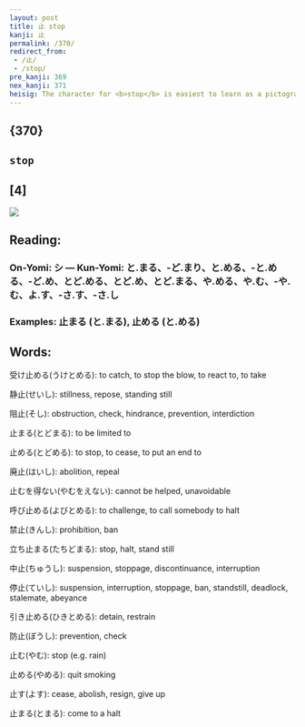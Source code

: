 ```yaml
---
layout: post
title: 止 stop
kanji: 止
permalink: /370/
redirect_from:
 - /止/
 - /stop/
pre_kanji: 369
nex_kanji: 371
heisig: The character for <b>stop</b> is easiest to learn as a pictograph, though you have to take a moment to see it. Take it as a rather crude drawing of a footprint: the first 3 strokes represent the front of the foot and the last the heel. The big toe (stroke 2 sticking out to the right) on the right indicates that this is a left foot.
---
```


## {370}

## `stop`

## [4]

<div class="stroke"><img src="E6ADA2.png" /></div>

## Reading:

### On-Yomi: シ &mdash; Kun-Yomi: と.まる、-ど.まり、と.める、-と.める、-ど.め、とど.める、とど.め、とど.まる、や.める、や.む、-や.む、よ.す、-さ.す、-さ.し

### Examples: 止まる (と.まる), 止める (と.める)

## Words:

受け止める(うけとめる): to catch, to stop the blow, to react to, to take

静止(せいし): stillness, repose, standing still

阻止(そし): obstruction, check, hindrance, prevention, interdiction

止まる(とどまる): to be limited to

止める(とどめる): to stop, to cease, to put an end to

廃止(はいし): abolition, repeal

止むを得ない(やむをえない): cannot be helped, unavoidable

呼び止める(よびとめる): to challenge, to call somebody to halt

禁止(きんし): prohibition, ban

立ち止まる(たちどまる): stop, halt, stand still

中止(ちゅうし): suspension, stoppage, discontinuance, interruption

停止(ていし): suspension, interruption, stoppage, ban, standstill, deadlock, stalemate, abeyance

引き止める(ひきとめる): detain, restrain

防止(ぼうし): prevention, check

止む(やむ): stop (e.g. rain)

止める(やめる): quit smoking

止す(よす): cease, abolish, resign, give up

止まる(とまる): come to a halt
